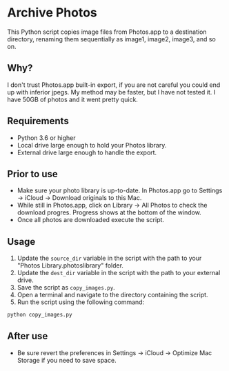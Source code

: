 # Archive Photos

This Python script copies image files from Photos.app to a destination directory, renaming them sequentially as image1, image2, image3, and so on.

## Why?

I don't trust Photos.app built-in export, if you are not careful you could end up with inferior jpegs. My method may be faster, but I have not tested it. I have 50GB of photos and it went pretty quick.

## Requirements

- Python 3.6 or higher
- Local drive large enough to hold your Photos library. 
- External drive large enough to handle the export. 

## Prior to use 

- Make sure your photo library is up-to-date. In Photos.app go to Settings → iCloud → Download originals to this Mac. 
- While still in Photos.app, click on Library → All Photos to check the download progres. Progress shows at the bottom of the window.
- Once all photos are downloaded execute the script. 

## Usage

1. Update the `source_dir` variable in the script with the path to your "Photos Library.photoslibrary" folder.
2. Update the `dest_dir` variable in the script with the path to your external drive.
3. Save the script as `copy_images.py`.
4. Open a terminal and navigate to the directory containing the script.
5. Run the script using the following command:

```bash
python copy_images.py
```
## After use

- Be sure revert the preferences in Settings → iCloud → Optimize Mac Storage if you need to save space.
